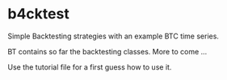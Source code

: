 # b4cktest
Simple Backtesting strategies with an example BTC time series.

BT contains so far the backtesting classes. More to come ...

Use the tutorial file for a first guess how to use it.

